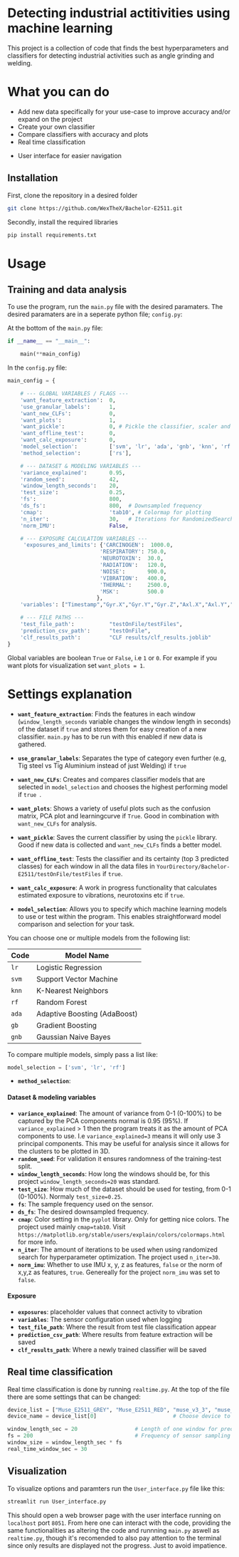 # Detecting industrial actitivities using machine learning
This project is a collection of code that finds the best hyperparameters and classifiers for detecting industrial activities such as angle grinding and welding.


# What you can do

- Add new data specifically for your use-case to improve accuracy and/or expand on the project
- Create your own classifier
- Compare classifiers with accuracy and plots
- Real time classification
* User interface for easier navigation


## Installation

First, clone the repository in a desired folder

```bash
git clone https://github.com/WexTheX/Bachelor-E2511.git
```

Secondly, install the required libraries

```bash
pip install requirements.txt
```

# Usage 


## Training and data analysis
To use the program, run the `main.py` file with the desired paramaters. The desired paramaters are in a seperate python file; `config.py`:

At the bottom of the `main.py` file:
```python
if __name__ == "__main__":

    main(**main_config)
```
In the `config.py` file:
```python
main_config = {

    # --- GLOBAL VARIABLES / FLAGS ---
    'want_feature_extraction':  0,
    'use_granular_labels':      1, 
    'want_new_CLFs':            0,
    'want_plots':               1,
    'want_pickle':              0, # Pickle the classifier, scaler and PCA objects.
    'want_offline_test':        0,
    'want_calc_exposure':       0,
    'model_selection':          ['svm', 'lr', 'ada', 'gnb', 'knn', 'rf'],
    'method_selection':         ['rs'],

    # --- DATASET & MODELING VARIABLES ---
    'variance_explained':       0.95,
    'random_seed':              42,
    'window_length_seconds':    20,
    'test_size':                0.25,
    'fs':                       800,
    'ds_fs':                    800,  # Downsampled frequency
    'cmap':                     'tab10', # Colormap for plotting
    'n_iter':                   30,   # Iterations for RandomizedSearch
    'norm_IMU':                 False,

    # --- EXPOSURE CALCULATION VARIABLES ---
     'exposures_and_limits': {'CARCINOGEN':  1000.0,
                             'RESPIRATORY': 750.0, 
                             'NEUROTOXIN':  30.0, 
                             'RADIATION':   120.0, 
                             'NOISE':       900.0, 
                             'VIBRATION':   400.0,
                             'THERMAL':     2500.0, 
                             'MSK':         500.0
                            },
    'variables': ["Timestamp","Gyr.X","Gyr.Y","Gyr.Z","Axl.X","Axl.Y","Axl.Z","Mag.X","Mag.Y","Mag.Z","Temp"],

    # --- FILE PATHS ---
    'test_file_path':           "testOnFile/testFiles",
    'prediction_csv_path':      "testOnFile",
    'clf_results_path':         "CLF results/clf_results.joblib"
}
```
 
 Global variables are boolean `True` or `False`, i.e `1` or `0`. For example if you want plots for visualization set `want_plots = 1`.

 # Settings explanation

- **`want_feature_extraction`**: Finds the features in each window (`window_length_seconds` variable changes the window length in seconds) of the dataset if `true` and stores them for easy creation of a new classifier. `main.py` has to be run with this enabled if new data is gathered.

- **`use_granular_labels`**: Separates the type of category even further (e.g, Tig steel vs Tig Aluminium instead of just Welding) if `true`
- **`want_new_CLFs`**: Creates and compares classifier models that are selected in `model_selection` and chooses the highest performing model if `true `. 
- **`want_plots`**: Shows a variety of useful plots such as the confusion matrix, PCA plot and learningcurve if `True`. Good in combination with `want_new_CLFs` for analysis.
- **`want_pickle`**: Saves the current classifier by using the `pickle` library. Good if new data is collected and `want_new_CLFs` finds a better model.
- **`want_offline_test`**: Tests the classifier and its certainty (top 3 predicted classes) for each window in all the data files in `YourDirectory/Bachelor-E2511/testOnFile/testFiles` if `true`.
- **`want_calc_exposure`**: A work in progress functionality that calculates estimated exposure to vibrations, neurotoxins etc if `true`.
- **`model_selection`**: Allows you to specify which machine learning models to use or test within the program. This enables straightforward model comparison and selection for your task.

You can choose one or multiple models from the following list:

 Code | Model Name                  
-|-
`lr`  | Logistic Regression  
`svm` | Support Vector Machine       
`knn` | K-Nearest Neighbors   
`rf`  | Random Forest     
`ada` | Adaptive Boosting (AdaBoost)
`gb`  | Gradient Boosting
`gnb` | Gaussian Naive Bayes        
       
          

To compare multiple models, simply pass a list like:

```python
model_selection = ['svm', 'lr', 'rf']
```

- **`method_selection`**:

#### Dataset & modeling variables
- **`variance_explained`**: The amount of variance from 0-1 (0-100%) to be captured by the PCA components normal is 0.95 (95%). If `variance_explained` > 1 then the program treats it as the amount of PCA components to use. I.e `variance_explained=3` means it will only use 3 principal components. This may be useful for analysis since it allows for the clusters to be plotted in 3D.
- **`random_seed`**: For validation it ensures randomness of the training-test split. 
- **`window_length_seconds`**: How long the windows should be, for this project `window_length_seconds=20` was standard.
- **`test_size`**: How much of the dataset should be used for testing, from 0-1 (0-100%). Normaly `test_size=0.25`.
- **`fs`**: The sample frequency used on the sensor.
- **`ds_fs`**: The desired downsampled frequency.
- **`cmap`**: Color setting in the `pyplot` library. Only for getting nice colors. The project used mainly `cmap=tab10`. Visit `https://matplotlib.org/stable/users/explain/colors/colormaps.html` for more info.
- **`n_iter`**: The amount of iterations to be used when using randomized search for hyperparameter optimization. The project used `n_iter=30`.
- **`norm_imu`**: Whether to use IMU x, y, z as features, `false` or the norm of x,y,z as features, `true`. Genereally for the project `norm_imu` was set to `false`.

#### Exposure
- **`exposures`**: placeholder values that connect activity to vibration
- **`variables`**: The sensor configuration used when logging
- **`test_file_path`**: Where the result from test file classification appear
- **`prediction_csv_path`**: Where results from feature extraction will be saved
- **`clf_results_path`**: Where a newly trained classifier will be saved




## Real time classification
Real time classification is done by running `realtime.py`. At the top of the file there are some settings that can be changed:

```python
device_list = ["Muse_E2511_GREY", "Muse_E2511_RED", "muse_v3_3", "muse_v3"] # List of bluetooth devices 
device_name = device_list[0]                        # Choose device to connect to from listq

window_length_sec = 20                  # Length of one window for prediction
fs = 200                                # Frequency of sensor sampling
window_size = window_length_sec * fs
real_time_window_sec = 30  
```


## Visualization
To visualize options and paramters run the `User_interface.py` file like this:

```bash
streamlit run User_interface.py
```

This should open a web browser page with the user interface running on `localhost` port `8051`.
From here one can interact with the code, providing the same functionalities as altering the code and runnning `main.py` aswell as `realtime.py`, though it's recomended to also pay attention to the terminal since only results are displayed not the progress. Just to avoid impatience.

